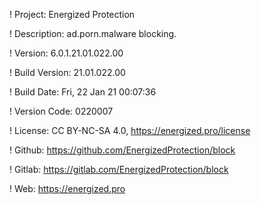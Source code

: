 ! Project: Energized Protection

! Description: ad.porn.malware blocking.

! Version: 6.0.1.21.01.022.00

! Build Version: 21.01.022.00

! Build Date: Fri, 22 Jan 21 00:07:36

! Version Code: 0220007

! License: CC BY-NC-SA 4.0, https://energized.pro/license

! Github: https://github.com/EnergizedProtection/block

! Gitlab: https://gitlab.com/EnergizedProtection/block


! Web: https://energized.pro
